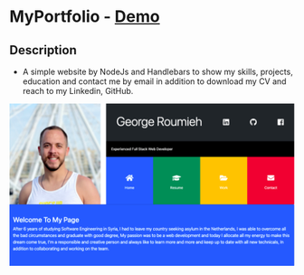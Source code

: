 # MyPortfolio - <a href="https://portfolio-ggg.herokuapp.com/">Demo</a>


## Description

- A simple website by NodeJs and Handlebars to show my skills, projects, education and contact 
 me by email in addition to download my CV and reach to my Linkedin, GitHub.

<img  src='./public/img/home.png' >





